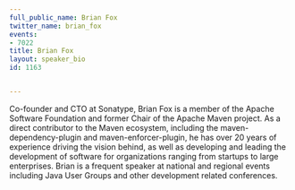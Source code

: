 ---
full_public_name: Brian Fox
twitter_name: brian_fox
events:
- 7022
title: Brian Fox
layout: speaker_bio
id: 1163

---
Co-founder and CTO at Sonatype, Brian Fox is a member of the Apache Software Foundation and former Chair of the Apache Maven project. As a direct contributor to the Maven ecosystem, including the maven-dependency-plugin and maven-enforcer-plugin, he has over 20 years of experience driving the vision behind, as well as developing and leading the development of software for organizations ranging from startups to large enterprises. Brian is a frequent speaker at national and regional events including Java User Groups and other development related conferences.